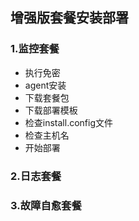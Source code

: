 ## 增强版套餐安装部署

### 1.监控套餐

+ 执行免密
+ agent安装
+ 下载套餐包
+ 下载部署模板
+ 检查install.config文件
+ 检查主机名
+ 开始部署

### 2.日志套餐

### 3.故障自愈套餐

